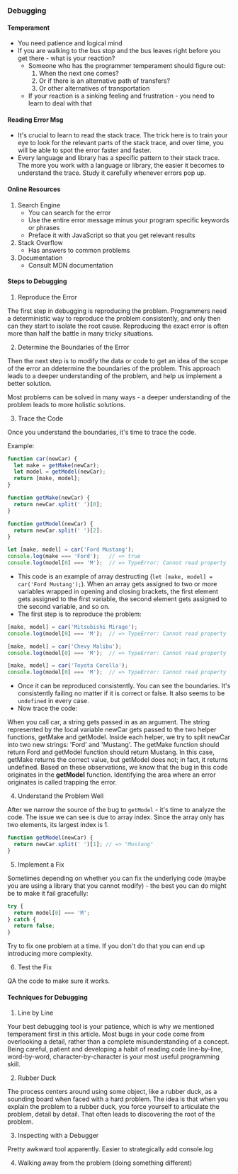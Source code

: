 
### Debugging


#### Temperament

* You need patience and logical mind
* If you are walking to the bus stop and the bus leaves right before you get there - what is your reaction?
    * Someone who has the programmer temperament should figure out:
        1. When the next one comes?
        2. Or if there is an alternative path of transfers?
        3. Or other alternatives of transportation
    * If your reaction is a sinking feeling and frustration - you need to learn to deal with that

#### Reading Error Msg

* It's crucial to learn to read the stack trace. The trick here is to train your eye to look for the relevant parts of the stack trace, and over time, you will be able to spot the error faster and faster.
* Every language and library has a specific pattern to their stack trace. The more you work with a language or library, the easier it becomes to understand the trace. Study it carefully whenever errors pop up.

#### Online Resources

1. Search Engine
    * You can search for the error
    * Use the entire error message minus your program specific keywords or phrases
    * Preface it with JavaScript so that you get relevant results
2. Stack Overflow
    * Has answers to common problems
3. Documentation
    * Consult MDN documentation

#### Steps to Debugging

1. Reproduce the Error

The first step in debugging is reproducing the problem. Programmers need a deterministic way to reproduce the problem consistently, and only then can they start to isolate the root cause. Reproducing the exact error is often more than half the battle in many tricky situations.

2. Determine the Boundaries of the Error

Then the next step is to modify the data or code to get an idea of the scope of the error an ddetermine the boundaries of the problem. This approach leads to a deeper understanding of the problem, and help us implement a better solution. 

Most problems can be solved in many ways - a deeper understanding of the problem leads to more holistic solutions.

3. Trace the Code

Once you understand the boundaries, it's time to trace the code. 

Example:

```javascript
function car(newCar) {
  let make = getMake(newCar);
  let model = getModel(newCar);
  return [make, model];
}

function getMake(newCar) {
  return newCar.split(' ')[0];
}

function getModel(newCar) {
  return newCar.split(' ')[2];
}

let [make, model] = car('Ford Mustang');
console.log(make === 'Ford');   // => true
console.log(model[0] === 'M');  // => TypeError: Cannot read property '0' of undefined
```

* This code is an example of array destructing (`let [make, model] = car('Ford Mustang');`). When an array gets assigned to two or more variables wrapped in opening and closing brackets, the first element gets assigned to the first variable, the second element gets assigned to the second variable, and so on.
* The first step is to reproduce the problem:

```javascript
[make, model] = car('Mitsubishi Mirage');
console.log(model[0] === 'M');  // => TypeError: Cannot read property '0' of undefined

[make, model] = car('Chevy Malibu');
console.log(model[0] === 'M');  // => TypeError: Cannot read property '0' of undefined

[make, model] = car('Toyota Corolla');
console.log(model[0] === 'M');  // => TypeError: Cannot read property '0' of undefined
```

* Once it can be reproduced consistently. You can see the boundaries. It's consistently failing no matter if it is correct or false. It also seems to be `undefined` in every case.
* Now trace the code:

When you call car, a string gets passed in as an argument. The string represented by the local variable newCar gets passed to the two helper functions, getMake and getModel. Inside each helper, we try to split newCar into two new strings: 'Ford' and 'Mustang'. The getMake function should return Ford and getModel function should return Mustang. In this case, getMake returns the correct value, but getModel does not; in fact, it returns undefined. Based on these observations, we know that the bug in this code originates in the **getModel** function. Identifying the area where an error originates is called trapping the error.

4. Understand the Problem Well

After we narrow the source of the bug to `getModel` - it's time to analyze the code. The issue we can see is due to array index. Since the array only has two elements, its largest index is 1. 

```javascript
function getModel(newCar) {
  return newCar.split(' ')[1]; // => "Mustang"
}
```

5. Implement a Fix

Sometimes depending on whether you can fix the underlying code (maybe you are using a library that you cannot modify) - the best you can do might be to make it fail gracefully:

```javascript
try {
  return model[0] === 'M';
} catch {
  return false;
}
```

Try to fix one problem at a time. If you don't do that you can end up introducing more complexity.

6. Test the Fix

QA the code to make sure it works.


#### Techniques for Debugging

1. Line by Line

Your best debugging tool is your patience, which is why we mentioned temperament first in this article. Most bugs in your code come from overlooking a detail, rather than a complete misunderstanding of a concept. Being careful, patient and developing a habit of reading code line-by-line, word-by-word, character-by-character is your most useful programming skill. 

2. Rubber Duck

The process centers around using some object, like a rubber duck, as a sounding board when faced with a hard problem. The idea is that when you explain the problem to a rubber duck, you force yourself to articulate the problem, detail by detail. That often leads to discovering the root of the problem. 

3. Inspecting with a Debugger

Pretty awkward tool apparently. Easier to strategically add console.log

4. Walking away from the problem (doing something different)